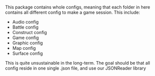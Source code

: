 This package contains whole configs, meaning that each folder in here contains all different config
to make a game session. This include:
* Audio config
* Battle config
* Construct config
* Game config
* Graphic config
* Map config
* Surface config

This is quite unsustainable in the long-term. The goal should be that all config
reside in one single .json file, and use our JSONReader library